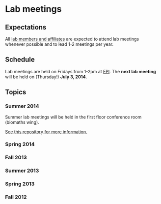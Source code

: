 # Lab meetings

## Expectations

All [lab members and affiliates](http://pulliamlab-ufl.github.io/people) are expected to attend lab meetings whenever possible and to lead 1-2 meetings per year.

## Schedule

Lab meetings are held on Fridays from 1-2pm at [EPI](http://epi.ufl.edu "EPI @ UF"). The **next lab meeting** will be held on (Thursday!) **July 3, 2014**.

## Topics

### Summer 2014

Summer lab meetings will be held in the first floor conference room (biomaths wing).

[See this repository for more information.](https://github.com/PulliamLab-UFL/summer2014)

### Spring 2014

### Fall 2013

### Summer 2013

### Spring 2013

### Fall 2012
